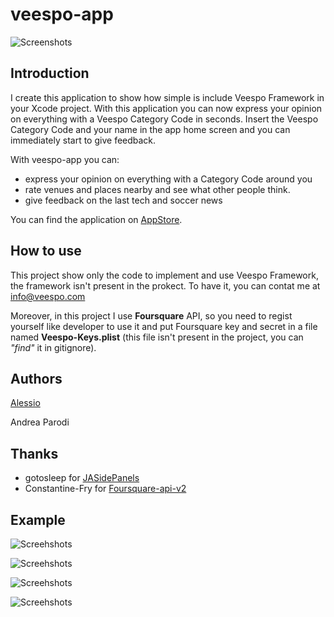 veespo-app
==========
![Screenshots](https://raw.github.com/darthpelo/veespo-app/master/Veespo/Images.xcassets/AppIcon.appiconset/icon120.png)
## Introduction

I create this application to show how simple is include Veespo Framework in your Xcode project.
With this application you can now express your opinion on everything with a Veespo Category Code in seconds. 
Insert the Veespo Category Code and your name in the app home screen and you can immediately start to give feedback. 

With veespo-app you can: 
- express your opinion on everything with a Category Code around you 
- rate venues and places nearby and see what other people think. 
- give feedback on the last tech and soccer news

You can find the application on [AppStore](https://itunes.apple.com/nz/app/veespo-lite/id785507111?mt=8).

## How to use

This project show only the code to implement and use Veespo Framework, the framework isn't present in the prokect. To have it, you can contat me at info@veespo.com

Moreover, in this project I use **Foursquare** API, so you need to regist yourself like developer to use it and put Foursquare key and secret in a file named **Veespo-Keys.plist** (this file isn't present in the project, you can *"find"* it in gitignore).

## Authors

[Alessio](https://github.com/darthpelo)

Andrea Parodi

## Thanks

- gotosleep for [JASidePanels](https://github.com/gotosleep/JASidePanels)
- Constantine-Fry for [Foursquare-api-v2](https://github.com/Constantine-Fry/Foursquare-API-v2)

## Example

![Screehshots](https://raw.github.com/darthpelo/veespo-app/master/Veespo/Resources/example01.png)

![Screehshots](https://raw.github.com/darthpelo/veespo-app/master/Veespo/Resources/example02.png)

![Screehshots](https://raw.github.com/darthpelo/veespo-app/master/Veespo/Resources/example03.png)

![Screehshots](https://raw.github.com/darthpelo/veespo-app/master/Veespo/Resources/example04.png)
